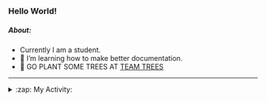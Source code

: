 ### Hello World!

##### About:
- Currently I am a student.
- 🌱 I’m learning how to make better documentation.
- 🌱 GO PLANT SOME TREES AT [TEAM TREES](https://teamtrees.org/)

---
<details>
  <summary>:zap: My Activity:</summary>
  
<!--START_SECTION:waka-->
![Code Time](http://img.shields.io/badge/Code%20Time-1%2C266%20hrs%2047%20mins-blue)

**I'm a Night 🦉** 

```text
🌞 Morning                2121 commits        ███░░░░░░░░░░░░░░░░░░░░░░   10.39 % 
🌆 Daytime                6775 commits        ████████░░░░░░░░░░░░░░░░░   33.20 % 
🌃 Evening                5882 commits        ███████░░░░░░░░░░░░░░░░░░   28.82 % 
🌙 Night                  5628 commits        ███████░░░░░░░░░░░░░░░░░░   27.58 % 
```
📅 **I'm Most Productive on Wednesday** 

```text
Monday                   2779 commits        ███░░░░░░░░░░░░░░░░░░░░░░   13.62 % 
Tuesday                  2799 commits        ███░░░░░░░░░░░░░░░░░░░░░░   13.72 % 
Wednesday                4803 commits        ██████░░░░░░░░░░░░░░░░░░░   23.54 % 
Thursday                 2708 commits        ███░░░░░░░░░░░░░░░░░░░░░░   13.27 % 
Friday                   2225 commits        ███░░░░░░░░░░░░░░░░░░░░░░   10.90 % 
Saturday                 1783 commits        ██░░░░░░░░░░░░░░░░░░░░░░░   08.74 % 
Sunday                   3309 commits        ████░░░░░░░░░░░░░░░░░░░░░   16.22 % 
```


📊 **This Week I Spent My Time On** 

```text
🔥 Editors: 
IntelliJ                 9 hrs 5 mins        █████████████████░░░░░░░░   66.99 % 
Android Studio           4 hrs 28 mins       ████████░░░░░░░░░░░░░░░░░   33.01 % 

🐱‍💻 Projects: 
dev-dialogue             8 hrs 57 mins       █████████████████░░░░░░░░   66.06 % 
test-compose-2           3 hrs 3 mins        ██████░░░░░░░░░░░░░░░░░░░   22.50 % 
UserApp                  44 mins             █░░░░░░░░░░░░░░░░░░░░░░░░   05.43 % 
Little Lemon Menu        11 mins             ░░░░░░░░░░░░░░░░░░░░░░░░░   01.43 % 
swagstore                8 mins              ░░░░░░░░░░░░░░░░░░░░░░░░░   01.04 % 
```


 Last Updated on 25/11/2023 14:11:55 UTC
<!--END_SECTION:waka-->
</details>
